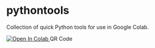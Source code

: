 # pythontools
Collection of quick Python tools for use in Google Colab.



<a target="_blank" href="https://colab.research.google.com/github/peterhgruber/pythontools/blob/main/QRCode.ipynb">
  <img src="https://colab.research.google.com/assets/colab-badge.svg" alt="Open In Colab"/>
</a> QR Code

